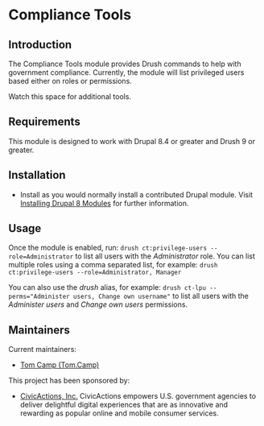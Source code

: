 # Compliance Tools

## Introduction

The Compliance Tools module provides Drush commands to help with government
compliance. Currently, the module will list privileged users based either on
roles or permissions.

Watch this space for additional tools.

## Requirements

This module is designed to work with Drupal 8.4 or greater and Drush 9 or
greater.

## Installation

* Install as you would normally install a contributed Drupal module.
  Visit [Installing Drupal 8 Modules](https://www.drupal.org/node/1897420]) for further information.

## Usage

Once the module is enabled, run:
`drush ct:privilege-users --role=Administrator`
to list all users with the _Administrator_ role. You can list multiple roles
using a comma separated list, for example:
`drush ct:privilege-users --role=Administrator, Manager`

You can also use the _drush_ alias, for example:
`drush ct-lpu --perms="Administer users, Change own username"`
to list all users with the _Administer users_ and _Change own users_
permissions.

## Maintainers

Current maintainers:

* [Tom Camp (Tom.Camp)](https://www.drupal.org/u/tomcamp)

This project has been sponsored by:

* [CivicActions, Inc.](https://www.drupal.org/civicactions)
  CivicActions empowers U.S. government agencies to deliver delightful digital
  experiences that are as innovative and rewarding as popular online and mobile
  consumer services.
